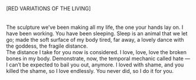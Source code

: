 [RED VARIATIONS OF THE LIVING]
<br>
<br>
<br>
 The sculpture we’ve been making all my life, the one your hands lay on. I have been working. You have been sleeping. Sleep is an animal that we let go; made the soft surface of my body tired, far away, a lovely dance with the goddess, the fragile distance. 
<br>
 The distance I take for you now is considered. I love, love, love the broken bones in my body. Demonstrate, now, the temporal mechanic called hate — I can’t be expected to bail you out, anymore. I loved with shame, and you killed the shame, so I love endlessly. You never did, so I do it for you.
<br>
<br>
<br>
